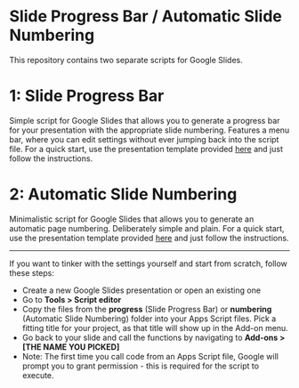 # Slide Progress Bar / Automatic Slide Numbering
This repository contains two separate scripts for Google Slides.

# 1: Slide Progress Bar
Simple script for Google Slides that allows you to generate a progress bar for your presentation with the appropriate slide numbering. Features a menu bar, where you can edit settings without ever jumping back into the script file.
For a quick start, use the presentation template provided [here](https://docs.google.com/presentation/d/1BekuEfiTjjCP0JFGTXruYB7WoQyIoQDNe_jGywfjDfY/edit?usp=sharing) and just follow the instructions.
# 2: Automatic Slide Numbering
Minimalistic script for Google Slides that allows you to generate an automatic page numbering. Deliberately simple and plain.
For a quick start, use the presentation template provided [here](https://docs.google.com/presentation/d/1XJmMbUE9FiBFQlx0ez5-UYTGc0VlX3sNrjxFNL-CbC8/edit?usp=sharing) and just follow the instructions.


----------------

If you want to tinker with the settings yourself and start from scratch, follow these steps:
* Create a new Google Slides presentation or open an existing one
* Go to **Tools > Script editor**
* Copy the files from the **progress** (Slide Progress Bar) or **numbering** (Automatic Slide Numbering) folder into your Apps Script files. Pick a fitting title for your project, as that title will show up in the Add-on menu.
* Go back to your slide and call the functions by navigating to **Add-ons > [THE NAME YOU PICKED]**
* Note: The first time you call code from an Apps Script file, Google will prompt you to grant permission - this is required for the script to execute.